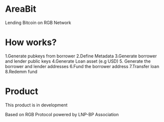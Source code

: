 # AreaBit
Lending Bitcoin on RGB Network

# How works?

1.Generate pubkeys from borrower
2.Define Metadata
3.Generate borrower and lender public keys
4.Generate Loan asset (e.g USD)
5. Generate the borrower and lender addresses
6.Fund the borrower address
7.Transfer loan
8.Redemm fund



# Product

This product is in development

Based on RGB Protocol powered by LNP-BP Association
